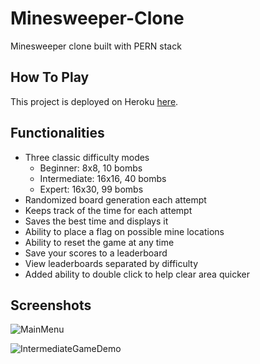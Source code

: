 # Minesweeper-Clone

Minesweeper clone built with PERN stack

## How To Play

This project is deployed on Heroku [here](https://minesweeper-z.herokuapp.com/).

## Functionalities

* Three classic difficulty modes
  * Beginner: 8x8, 10 bombs
  * Intermediate: 16x16, 40 bombs
  * Expert: 16x30, 99 bombs
* Randomized board generation each attempt
* Keeps track of the time for each attempt
* Saves the best time and displays it
* Ability to place a flag on possible mine locations
* Ability to reset the game at any time
* Save your scores to a leaderboard
* View leaderboards separated by difficulty
* Added ability to double click to help clear area quicker

## Screenshots

![MainMenu](https://i.imgur.com/kDJlElw.png)

![IntermediateGameDemo](https://i.imgur.com/TkF1hKv.png)



